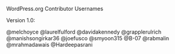 WordPress.org Contributor Usernames

Version 1.0:

@melchoyce
@laurelfulford
@davidakennedy
@grapplerulrich
@manishsongirkar36
@joefusco
@smyoon315
@B-07
@rabmalin
@mrahmadawais
@Hardeepasrani
